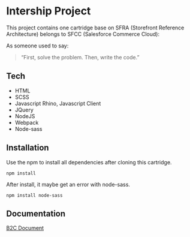 # Intership Project
This project contains one cartridge base on SFRA (Storefront Reference Architecture) belongs to SFCC (Salesforce Commerce Cloud):

As someone used to say:
> “First, solve the problem. Then, write the code.”

## Tech
- HTML
- SCSS
- Javascript Rhino, Javascript Client
- JQuery
- NodeJS
- Webpack
- Node-sass

## Installation

Use the npm to install all dependencies after cloning this cartridge.

```
npm install
```

After install, it maybe get an error with node-sass. 

```
npm install node-sass
```

## Documentation
[B2C Document](https://documentation.b2c.commercecloud.salesforce.com/DOC1/index.jsp)